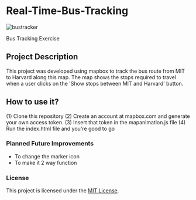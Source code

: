 # Real-Time-Bus-Tracking

![bustracker](https://github.com/a-woon/real-time-bus-tracking/blob/ff3ea6f2b500f1fff219940282136cdd5ec2c8c3/bustrackerSS.png)

Bus Tracking Exercise


## Project Description

This project was developed using mapbox to track the bus route from MIT to Harvard along this map. The map shows the stops required to travel when a user clicks on the 'Show stops between MIT and Harvard' button. 

## How to use it?
(1) Clone this repository 
(2) Create an account at mapbox.com and generate your own access token.
(3) Insert that token in the mapanimation.js file
(4) Run the index.html file and you're good to go

### Planned Future Improvements

- To change the marker icon
- To make it 2 way function


### License
This project is licensed under the [MIT License](LICENSE).


